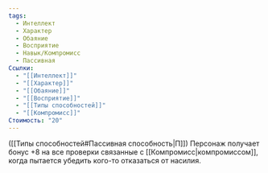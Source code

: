```yaml
---
tags:
  - Интеллект
  - Характер
  - Обаяние
  - Восприятие
  - Навык/Компромисс
  - Пассивная
Ссылки:
  - "[[Интеллект]]"
  - "[[Характер]]"
  - "[[Обаяние]]"
  - "[[Восприятие]]"
  - "[[Типы способностей]]"
  - "[[Компромисс]]"
Стоимость: "20"
---
```

([[Типы способностей#Пассивная способность|П]]) Персонаж получает бонус +8 на все проверки связанные с [[Компромисс|компромиссом]], когда пытается убедить кого-то отказаться от насилия. 